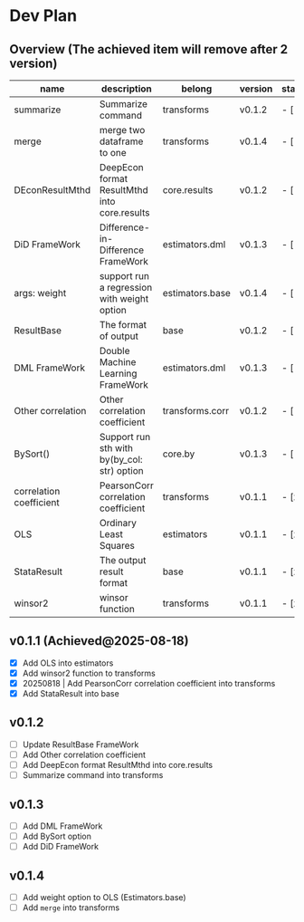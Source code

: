 # Dev Plan

## Overview (The achieved item will remove after 2 version)
| name                    | description                                  | belong          | version | state |
|-------------------------|----------------------------------------------|-----------------|---------|-------|
| summarize               | Summarize command                            | transforms      | v0.1.2  | - [ ] |
| merge                   | merge two dataframe to one                   | transforms      | v0.1.4  | - [ ] |  
| DEconResultMthd         | DeepEcon format ResultMthd into core.results | core.results    | v0.1.2  | - [ ] |
| DiD FrameWork           | Difference-in-Difference FrameWork           | estimators.dml  | v0.1.3  | - [ ] |
| args: weight            | support run a regression with weight option  | estimators.base | v0.1.4  | - [ ] |
| ResultBase              | The format of output                         | base            | v0.1.2  | - [ ] |
| DML FrameWork           | Double Machine Learning FrameWork            | estimators.dml  | v0.1.3  | - [ ] |
| Other correlation       | Other correlation coefficient                | transforms.corr | v0.1.2  | - [ ] |
| BySort()                | Support run sth with by(by_col: str) option  | core.by         | v0.1.3  | - [ ] |
| correlation coefficient | PearsonCorr correlation coefficient          | transforms      | v0.1.1  | - [x] |
| OLS                     | Ordinary Least Squares                       | estimators      | v0.1.1  | - [x] |
| StataResult             | The output result format                     | base            | v0.1.1  | - [x] |
| winsor2                 | winsor function                              | transforms      | v0.1.1  | - [x] | 

## v0.1.1 (Achieved@2025-08-18)
- [x] Add OLS into estimators
- [x] Add winsor2 function to transforms
- [x] 20250818 | Add PearsonCorr correlation coefficient into transforms
- [x] Add StataResult into base

## v0.1.2
- [ ] Update ResultBase FrameWork
- [ ] Add Other correlation coefficient
- [ ] Add DeepEcon format ResultMthd into core.results
- [ ] Summarize command into transforms

## v0.1.3
- [ ] Add DML FrameWork
- [ ] Add BySort option
- [ ] Add DiD FrameWork

## v0.1.4
- [ ] Add weight option to OLS (Estimators.base)
- [ ] Add `merge` into transforms
